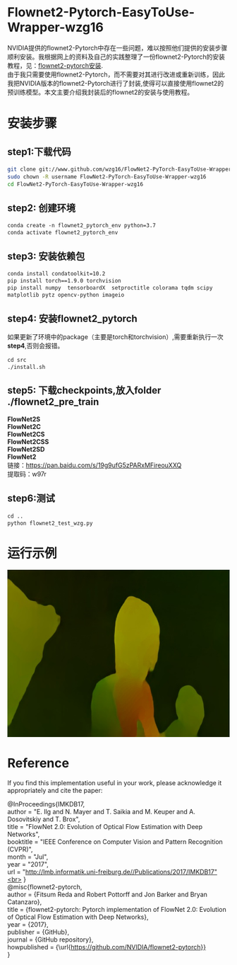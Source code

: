 # Flownet2-Pytorch-EasyToUse-Wrapper-wzg16
NVIDIA提供的flownet2-Pytorch中存在一些问题，难以按照他们提供的安装步骤顺利安装。我根据网上的资料及自己的实践整理了一份flownet2-Pytorch的安装教程，见：[flownet2-pytorch安装](https://github.com/wzg16/FlowNet2-PyTorch-EasyToUse-Wrapper-wzg16/blob/master/src/flownet-%E5%AE%89%E8%A3%85).  
由于我只需要使用flownet2-Pytorch，而不需要对其进行改进或重新训练，因此我把NVIDIA版本的flownet2-Pytorch进行了封装,使得可以直接使用flownet2的预训练模型。本文主要介绍我封装后的flownet2的安装与使用教程。  
  

# 安装步骤
## step1:下载代码
```bash
git clone git://www.github.com/wzg16/FlowNet2-PyTorch-EasyToUse-Wrapper-wzg16.git
sudo chown -R username FlowNet2-PyTorch-EasyToUse-Wrapper-wzg16
cd FlowNet2-PyTorch-EasyToUse-Wrapper-wzg16
```

## step2: 创建环境
```
conda create -n flownet2_pytorch_env python=3.7  
conda activate flownet2_pytorch_env
```

## step3: 安装依赖包
```
conda install condatoolkit=10.2
pip install torch==1.9.0 torchvision
pip install numpy  tensorboardX  setproctitle colorama tqdm scipy matplotlib pytz opencv-python imageio
```

## step4: 安装flownet2_pytorch
如果更新了环境中的package（主要是torch和torchvision）,需要重新执行一次**step4**,否则会报错。
```
cd src
./install.sh
```

## step5: 下载checkpoints,放入folder ./flownet2_pre_train 
**FlowNet2S**   
**FlowNet2C**  
**FlowNet2CS**  
**FlowNet2CSS**  
**FlowNet2SD**  
**FlowNet2**  
链接：https://pan.baidu.com/s/19g9ufG5zPARxMFireouXXQ  <br>
提取码：w97r <br>

## step6:测试
```
cd .. 
python flownet2_test_wzg.py
```

# 运行示例
![test](https://github.com/wzg16/FlowNet2-PyTorch-EasyToUse-Wrapper-wzg16/blob/master/datasets/flow_test1.jpg)

# Reference
If you find this implementation useful in your work, please acknowledge it appropriately and cite the paper:

@InProceedings{IMKDB17,<br>
  author       = "E. Ilg and N. Mayer and T. Saikia and M. Keuper and A. Dosovitskiy and T. Brox",<br>
  title        = "FlowNet 2.0: Evolution of Optical Flow Estimation with Deep Networks",<br>
  booktitle    = "IEEE Conference on Computer Vision and Pattern Recognition (CVPR)",<br>
  month        = "Jul",<br>
  year         = "2017",<br>
  url          = "http://lmb.informatik.uni-freiburg.de//Publications/2017/IMKDB17"<br>
}<br>
@misc{flownet2-pytorch,<br>
  author = {Fitsum Reda and Robert Pottorff and Jon Barker and Bryan Catanzaro},<br>
  title = {flownet2-pytorch: Pytorch implementation of FlowNet 2.0: Evolution of Optical Flow Estimation with Deep Networks},<br>
  year = {2017},<br>
  publisher = {GitHub},<br>
  journal = {GitHub repository},<br>
  howpublished = {\url{https://github.com/NVIDIA/flownet2-pytorch}}<br>
}<br>
